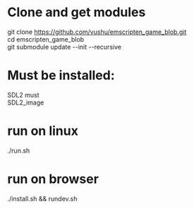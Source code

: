 # Clone and get modules  
git clone https://github.com/vushu/emscripten_game_blob.git  
cd emscripten_game_blob  
git submodule update --init --recursive  

# Must be installed:  
SDL2 must  
SDL2_image  

# run on linux  
./run.sh  

# run on browser  
./install.sh && rundev.sh  


